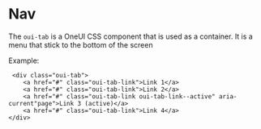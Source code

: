 # Nav

The ```oui-tab``` is a OneUI CSS component that is used as a container.
It is a menu that stick to the bottom of the screen

Example:

```
 <div class="oui-tab">
    <a href="#" class="oui-tab-link">Link 1</a>
    <a href="#" class="oui-tab-link">Link 2</a>
    <a href="#" class="oui-tab-link oui-tab-link--active" aria-current"page">Link 3 (active)</a>
    <a href="#" class="oui-tab-link">Link 4</a>
</div>
            
```

